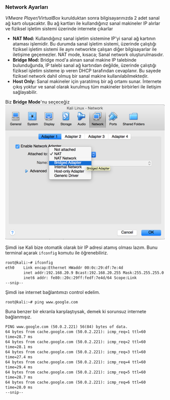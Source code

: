 ### Network Ayarları

_VMware Player/VirtualBox_ kurulduktan sonra bilgisayarınızda 2 adet sanal ağ kartı oluşacaktır. Bu ağ kartları ile kullandığınız sanal makineler IP alırlar ve fiziksel işletim sistemi üzerinde internete çıkarlar  

* __NAT Mod:__ Kullandığınız sanal işletim sistemine IP'yi sanal ağ kartının ataması işlemidir. Bu durumda sanal işletim sistemi, üzerinde çalıştığı fiziksel işletim sistemi ile aynı networkte çalışan diğer bilgisayarlar ile iletişime geçemezler. NAT mode, kısaca; Sanal network oluşturulmasıdır.
* __Bridge Mod:__ Bridge mod'a alınan sanal makine IP talebinde bulunduğunda, IP talebi sanal ağ kartından değilde, üzerinde çalıştığı fiziksel işletim sisteme ip veren DHCP tarafından cevaplanır. Bu sayede fiziksel network dahil olmuş bir sanal makine kullanılabilmektedir.
* __Host Only:__ Sanal makineler için yaratılmış bir ağ ortamı sunar. İnternete çıkış yoktur ve sanal olarak kurulmuş tüm makineler birbirleri ile iletişim sağlayabilir.

Biz __Bridge Mode__'nu seçeceğiz
![](../resim/kurulum/net.png)

Şimdi ise Kali bize otomatik olarak bir IP adresi atamış olması lazım. Bunu terminal açarak `ifconfig` komutu ile öğrenebiliriz. 

```ShellSession
root@kali:~# ifconfig
eth0    Link encap:Ethernet HWaddr 00:0c:29:df:7e:4d
        inet addr:192.168.20.9 Bcast:192.168.20.255 Mask:255.255.255.0
        inet6 addr: fe80::20c:29ff:fedf:7e4d/64 Scope:Link 
--snip--
```

Şimdi ise internet bağlantımızı control edelim.

```ShellSession
root@kali:~# ping www.google.com
```

Buna benzer bir ekranla karşılaştıysak, demek ki sorunsuz internete bağlanmışız.

```ShellSession
PING www.google.com (50.0.2.221) 56(84) bytes of data.
64 bytes from cache.google.com (50.0.2.221): icmp_req=1 ttl=60 time=28.7 ms 
64 bytes from cache.google.com (50.0.2.221): icmp_req=2 ttl=60 time=28.1 ms 
64 bytes from cache.google.com (50.0.2.221): icmp_req=3 ttl=60 time=27.4 ms 
64 bytes from cache.google.com (50.0.2.221): icmp_req=4 ttl=60 time=29.4 ms 
64 bytes from cache.google.com (50.0.2.221): icmp_req=5 ttl=60 time=28.7 ms 
64 bytes from cache.google.com (50.0.2.221): icmp_req=6 ttl=60 time=28.0 ms 
--snip--
```

